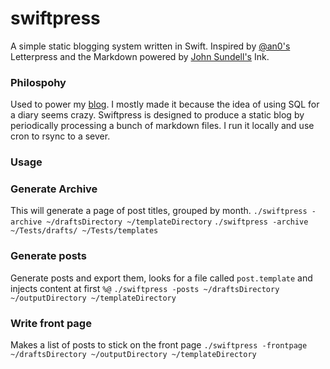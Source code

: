 # swiftpress

A simple static blogging system written in Swift. Inspired by [@an0's](https://github.com/an0) Letterpress and the Markdown powered by [John Sundell's](https://www.swiftbysundell.com) Ink.


### Philospohy
Used to power my [blog](https://chanc.ee). I mostly made it because the idea of using SQL for a diary seems crazy. Swiftpress is designed to produce a static blog by periodically processing a bunch of markdown files. I run it locally and use cron to rsync to a sever.


### Usage

### Generate Archive
This will generate a page of post titles, grouped by month.
```./swiftpress -archive ~/draftsDirectory ~/templateDirectory```
```./swiftpress -archive ~/Tests/drafts/ ~/Tests/templates```

### Generate posts
Generate posts and export them, looks for a file called `post.template` and injects content at first `%@`
```./swiftpress -posts ~/draftsDirectory ~/outputDirectory ~/templateDirectory```

### Write front page
Makes a list of posts to stick on the front page
```./swiftpress -frontpage ~/draftsDirectory ~/outputDirectory ~/templateDirectory```

